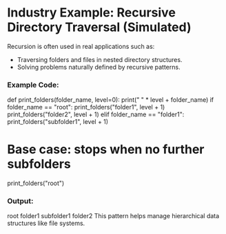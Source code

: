 # Industry Example: Recursive Directory Traversal (Simulated)

Recursion is often used in real applications such as:

- Traversing folders and files in nested directory structures.
- Solving problems naturally defined by recursive patterns.

### Example Code:

def print_folders(folder_name, level=0):
print(" " \* level + folder_name)
if folder_name == "root":
print_folders("folder1", level + 1)
print_folders("folder2", level + 1)
elif folder_name == "folder1":
print_folders("subfolder1", level + 1)

# Base case: stops when no further subfolders

print_folders("root")

### Output:

root
folder1
subfolder1
folder2
This pattern helps manage hierarchical data structures like file systems.
